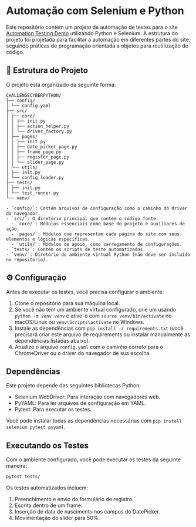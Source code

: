 # Automação com Selenium e Python

Este repositório contém um projeto de automação de testes para o site [Automation Testing Demo](http://demo.automationtesting.in/Register.html) utilizando Python e Selenium. A estrutura do projeto foi projetada para facilitar a automação em diferentes partes do site, seguindo práticas de programação orientada a objetos para reutilização de código.

## 📂 Estrutura do Projeto

O projeto está organizado da seguinte forma:

````
CHALLENGECYBERPYTHON/
├── config/
│ └── config.yaml
├── src/
│ ├── core/
│ │ ├── init.py
│ │ ├── action_helper.py
│ │ └── driver_factory.py
│ ├── pages/
│ │ ├── init.py
│ │ ├── date_picker_page.py
│ │ ├── frame_page.py
│ │ ├── register_page.py
│ │ └── slider_page.py
│ └── utils/
│ ├── init.py
│ └── config_loader.py
├── tests/
│ ├── init.py
│ └── test_runner.py
└── venv/

- `config/`: Contém arquivos de configuração como o caminho do driver do navegador.
- `src/`: O diretório principal que contém o código fonte.
  - `core/`: Módulos essenciais como base do projeto e auxiliares de ação.
  - `pages/`: Módulos que representam cada página do site com seus elementos e lógicas específicas.
  - `utils/`: Módulos de apoio, como carregamento de configurações.
- `tests/`: Contém os scripts de teste automatizados.
- `venv/`: Diretório do ambiente virtual Python (não deve ser incluído no repositório).
````

## ⚙️ Configuração

Antes de executar os testes, você precisa configurar o ambiente:

1. Clone o repositório para sua máquina local.
2. Se você não tem um ambiente virtual configurado, crie um usando `python -m venv venv` e ative-o com `source venv/bin/activate` no macOS/Linux ou `venv\Scripts\activate` no Windows.
3. Instale as dependências com `pip install -r requirements.txt` (você precisará criar este arquivo de requirements ou instalar manualmente as dependências listadas abaixo).
4. Atualize o arquivo `config.yaml` com o caminho correto para o ChromeDriver ou o driver do navegador de sua escolha.

## Dependências

Este projeto depende das seguintes bibliotecas Python:

- Selenium WebDriver: Para interação com navegadores web.
- PyYAML: Para ler arquivos de configuração em YAML.
- Pytest: Para executar os testes.

Você pode instalar todas as dependências necessárias com `pip install selenium pytest pyyaml`.

## Executando os Testes

Com o ambiente configurado, você pode executar os testes da seguinte maneira:

```bash
pytest tests/
```

Os testes automatizados incluem:

1. Preenchimento e envio do formulário de registro.
2. Escrita dentro de um frame.
3. Inserção de data de nascimento nos campos do DatePicker.
4. Movimentação do slider para 50%.